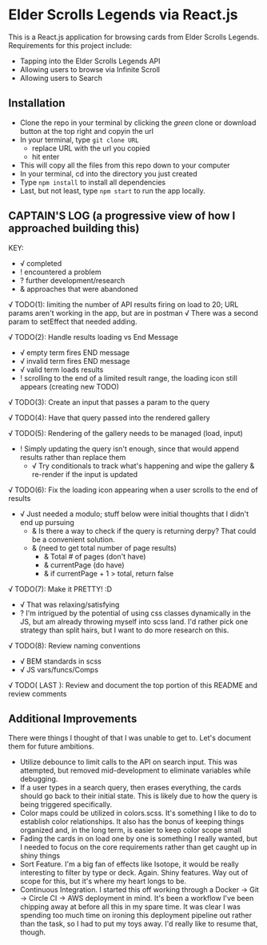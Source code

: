 # Elder Scrolls Legends via React.js

This is a React.js application for browsing cards from Elder Scrolls Legends. Requirements for this project include:

- Tapping into the Elder Scrolls Legends API
- Allowing users to browse via Infinite Scroll
- Allowing users to Search

## Installation
- Clone the repo in your terminal by clicking the _green_ clone or download button at the top right and copyin the url
- In your terminal, type ```git clone URL```
  - replace URL with the url you copied
  - hit enter
- This will copy all the files from this repo down to your computer
- In your terminal, cd into the directory you just created
- Type ```npm install``` to install all dependencies
- Last, but not least, type ```npm start``` to run the app locally.

## CAPTAIN'S LOG (a progressive view of how I approached building this)
KEY:
- √ completed
- ! encountered a problem
- ? further development/research
- & approaches that were abandoned

 √ TODO(1): limiting the number of API results firing on load to 20; URL params aren't working in the app, but are in postman
  √ There was a second param to setEffect that needed adding.

 √ TODO(2): Handle results loading vs End Message
  - √ empty term fires END message 
  - √ invalid term fires END message
  - √ valid term loads results
  - ! scrolling to the end of a limited result range, the loading icon still appears (creating new TODO)

 √ TODO(3): Create an input that passes a param to the query

 √ TODO(4): Have that query passed into the rendered gallery

 √ TODO(5): Rendering of the gallery needs to be managed (load, input)
  - ! Simply updating the query isn't enough, since that would append results rather than replace them
    - √ Try conditionals to track what's happening and wipe the gallery & re-render if the input is updated

 √ TODO(6): Fix the loading icon appearing when a user scrolls to the end of results
  - √ Just needed a modulo; stuff below were initial thoughts that I didn't end up pursuing
    - & Is there a way to check if the query is returning derpy? That could be a convenient solution.
    - & (need to get total number of page results)
      - & Total # of pages (don't have)
      - & currentPage (do have)
      - & if currentPage + 1 > total, return false

 √ TODO(7): Make it PRETTY! :D
  - √ That was relaxing/satisfying
  - ? I'm intrigued by the potential of using css classes dynamically in the JS, but am already throwing myself into scss land. I'd rather pick one strategy than split hairs, but I want to do more research on this.

 √ TODO(8): Review naming conventions
  - √ BEM standards in scss
  - √ JS vars/funcs/Comps

 √ TODO( LAST ): Review and document the top portion of this README and review comments


## Additional Improvements
There were things I thought of that I was unable to get to. Let's document them for future ambitions.

- Utilize debounce to limit calls to the API on search input. This was attempted, but removed mid-development to eliminate variables while debugging. 
- If a user types in a search query, then erases everything, the cards should go back to their initial state. This is likely due to how the query is being triggered specifically.
- Color maps could be utilized in colors.scss. It's something I like to do to establish color relationships. It also has the bonus of keeping things organized and, in the long term, is easier to keep color scope small
- Fading the cards in on load one by one is something I really wanted, but I needed to focus on the core requirements rather than get caught up in shiny things
- Sort Feature. I'm a big fan of effects like Isotope, it would be really interesting to filter by type or deck. Again. Shiny features. Way out of scope for this, but it's where my heart longs to be.
- Continuous Integration. I started this off working through a Docker -> Git -> Circle CI -> AWS deployment in mind. It's been a workflow I've been chipping away at before all this in my spare time. It was clear I was spending too much time on ironing this deployment pipeline out rather than the task, so I had to put my toys away. I'd really like to resume that, though.

